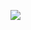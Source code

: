 <p>
  <a href="https://www.linkedin.com/in/florian-baptista-534ba1255/"><img src="img/linkedin"></a>
  
  </p>
